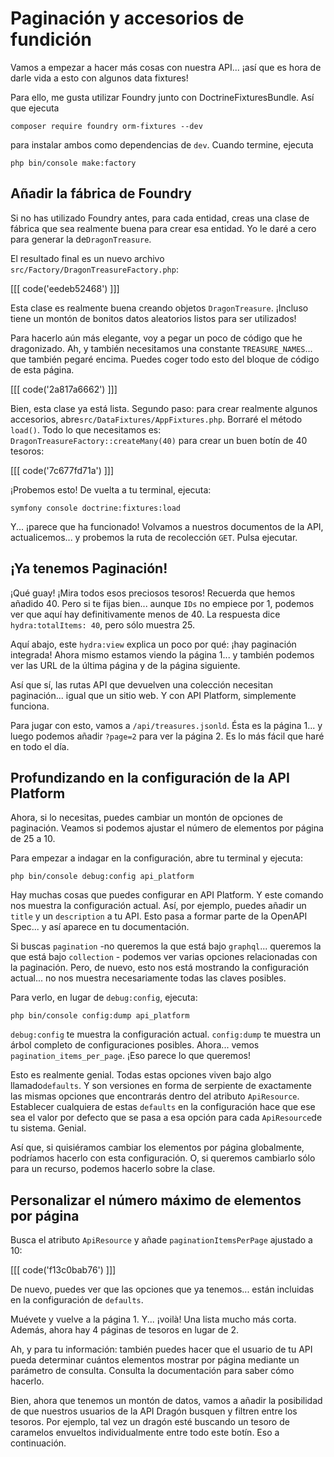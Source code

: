 # Paginación y accesorios de fundición

Vamos a empezar a hacer más cosas con nuestra API... ¡así que es hora de darle vida a esto con algunos data fixtures!

Para ello, me gusta utilizar Foundry junto con DoctrineFixturesBundle. Así que ejecuta

```terminal
composer require foundry orm-fixtures --dev
```

para instalar ambos como dependencias de `dev`. Cuando termine, ejecuta

```terminal
php bin/console make:factory
```

## Añadir la fábrica de Foundry

Si no has utilizado Foundry antes, para cada entidad, creas una clase de fábrica que sea realmente buena para crear esa entidad. Yo le daré a cero para generar la de`DragonTreasure`.

El resultado final es un nuevo archivo `src/Factory/DragonTreasureFactory.php`:

[[[ code('eedeb52468') ]]]

Esta clase es realmente buena creando objetos `DragonTreasure`. ¡Incluso tiene un montón de bonitos datos aleatorios listos para ser utilizados!

Para hacerlo aún más elegante, voy a pegar un poco de código que he dragonizado. Ah, y también necesitamos una constante `TREASURE_NAMES`... que también pegaré encima. Puedes coger todo esto del bloque de código de esta página.

[[[ code('2a817a6662') ]]]

Bien, esta clase ya está lista. Segundo paso: para crear realmente algunos accesorios, abre`src/DataFixtures/AppFixtures.php`. Borraré el método `load()`. Todo lo que necesitamos es: `DragonTreasureFactory::createMany(40)` para crear un buen botín de 40 tesoros:

[[[ code('7c677fd71a') ]]]

¡Probemos esto! De vuelta a tu terminal, ejecuta:

```terminal
symfony console doctrine:fixtures:load
```

Y... ¡parece que ha funcionado! Volvamos a nuestros documentos de la API, actualicemos... y probemos la ruta de recolección `GET`. Pulsa ejecutar.

## ¡Ya tenemos Paginación!

¡Qué guay! ¡Mira todos esos preciosos tesoros! Recuerda que hemos añadido 40. Pero si te fijas bien... aunque `IDs` no empiece por 1, podemos ver que aquí hay definitivamente menos de 40. La respuesta dice `hydra:totalItems: 40`, pero sólo muestra 25.

Aquí abajo, este `hydra:view` explica un poco por qué: ¡hay paginación integrada! Ahora mismo estamos viendo la página 1... y también podemos ver las URL de la última página y de la página siguiente.

Así que sí, las rutas API que devuelven una colección necesitan paginación... igual que un sitio web. Y con API Platform, simplemente funciona.

Para jugar con esto, vamos a `/api/treasures.jsonld`. Ésta es la página 1... y luego podemos añadir `?page=2` para ver la página 2. Es lo más fácil que haré en todo el día.

## Profundizando en la configuración de la API Platform

Ahora, si lo necesitas, puedes cambiar un montón de opciones de paginación. Veamos si podemos ajustar el número de elementos por página de 25 a 10.

Para empezar a indagar en la configuración, abre tu terminal y ejecuta:

```terminal
php bin/console debug:config api_platform
```

Hay muchas cosas que puedes configurar en API Platform. Y este comando nos muestra la configuración actual. Así, por ejemplo, puedes añadir un `title` y un `description` a tu API. Esto pasa a formar parte de la OpenAPI Spec... y así aparece en tu documentación.

Si buscas `pagination` -no queremos la que está bajo `graphql`... queremos la que está bajo `collection` - podemos ver varias opciones relacionadas con la paginación. Pero, de nuevo, esto nos está mostrando la configuración actual... no nos muestra necesariamente todas las claves posibles.

Para verlo, en lugar de `debug:config`, ejecuta:

```terminal
php bin/console config:dump api_platform
```

`debug:config` te muestra la configuración actual. `config:dump` te muestra un árbol completo de configuraciones posibles. Ahora... vemos `pagination_items_per_page`. ¡Eso parece lo que queremos!

Esto es realmente genial. Todas estas opciones viven bajo algo llamado`defaults`. Y son versiones en forma de serpiente de exactamente las mismas opciones que encontrarás dentro del atributo `ApiResource`. Establecer cualquiera de estas `defaults` en la configuración hace que ese sea el valor por defecto que se pasa a esa opción para cada `ApiResource`de tu sistema. Genial.

Así que, si quisiéramos cambiar los elementos por página globalmente, podríamos hacerlo con esta configuración. O, si queremos cambiarlo sólo para un recurso, podemos hacerlo sobre la clase.

## Personalizar el número máximo de elementos por página

Busca el atributo `ApiResource` y añade `paginationItemsPerPage` ajustado a 10:

[[[ code('f13c0bab76') ]]]

De nuevo, puedes ver que las opciones que ya tenemos... están incluidas en la configuración de `defaults`.

Muévete y vuelve a la página 1. Y... ¡voilà! Una lista mucho más corta. Además, ahora hay 4 páginas de tesoros en lugar de 2.

Ah, y para tu información: también puedes hacer que el usuario de tu API pueda determinar cuántos elementos mostrar por página mediante un parámetro de consulta. Consulta la documentación para saber cómo hacerlo.

Bien, ahora que tenemos un montón de datos, vamos a añadir la posibilidad de que nuestros usuarios de la API Dragón busquen y filtren entre los tesoros. Por ejemplo, tal vez un dragón esté buscando un tesoro de caramelos envueltos individualmente entre todo este botín. Eso a continuación.
